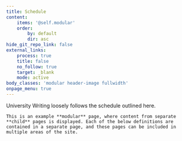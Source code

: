 ```yaml
---
title: Schedule
content:
    items: '@self.modular'
    order:
        by: default
        dir: asc
hide_git_repo_link: false
external_links:
    process: true
    title: false
    no_follow: true
    target: _blank
    mode: active
body_classes: 'modular header-image fullwidth'
onpage_menu: true
---
```


University Writing loosely follows the schedule outlined here. 

```This is an example **modular** page, where content from separate **child** pages is displayed. Each of the below definitions are contained in a separate page, and these pages can be included in multiple areas of the site.
```